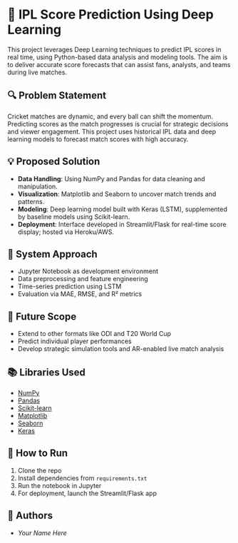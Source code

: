 # 🏏 IPL Score Prediction Using Deep Learning

This project leverages Deep Learning techniques to predict IPL scores in real time, using Python-based data analysis and modeling tools. The aim is to deliver accurate score forecasts that can assist fans, analysts, and teams during live matches.

## 🔍 Problem Statement
Cricket matches are dynamic, and every ball can shift the momentum. Predicting scores as the match progresses is crucial for strategic decisions and viewer engagement. This project uses historical IPL data and deep learning models to forecast match scores with high accuracy.

## 💡 Proposed Solution
- **Data Handling**: Using NumPy and Pandas for data cleaning and manipulation.
- **Visualization**: Matplotlib and Seaborn to uncover match trends and patterns.
- **Modeling**: Deep learning model built with Keras (LSTM), supplemented by baseline models using Scikit-learn.
- **Deployment**: Interface developed in Streamlit/Flask for real-time score display; hosted via Heroku/AWS.

## 🧠 System Approach
- Jupyter Notebook as development environment
- Data preprocessing and feature engineering
- Time-series prediction using LSTM
- Evaluation via MAE, RMSE, and R² metrics

## 🚀 Future Scope
- Extend to other formats like ODI and T20 World Cup  
- Predict individual player performances  
- Develop strategic simulation tools and AR-enabled live match analysis

## 📚 Libraries Used
- [NumPy](https://numpy.org/doc)  
- [Pandas](https://pandas.pydata.org/docs)  
- [Scikit-learn](https://scikit-learn.org/stable/documentation.html)  
- [Matplotlib](https://matplotlib.org/stable/contents.html)  
- [Seaborn](https://seaborn.pydata.org/introduction.html)  
- [Keras](https://keras.io/api)  

## 📝 How to Run
1. Clone the repo  
2. Install dependencies from `requirements.txt`  
3. Run the notebook in Jupyter  
4. For deployment, launch the Streamlit/Flask app

## 🎯 Authors
- *Your Name Here*
